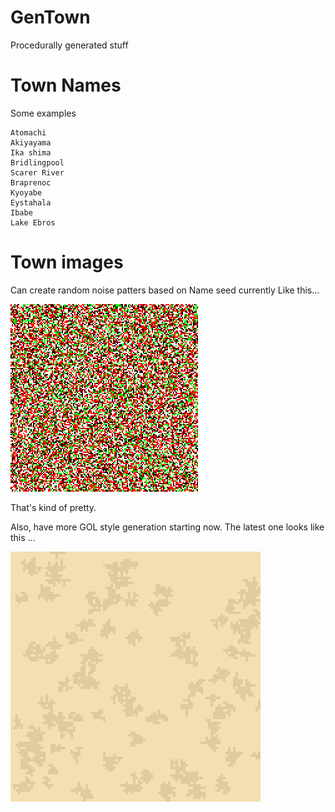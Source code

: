 # GenTown
Procedurally generated stuff
# Town Names
Some examples
```
Atomachi
Akiyayama
Ika shima
Bridlingpool
Scarer River
Braprenoc
Kyoyabe
Eystahala
Ibabe
Lake Ebros
```
# Town images
Can create random noise patters based on Name seed currently
Like this... 

![random noise](https://github.com/TheRealCodeBeard/gentown/blob/master/images/test.png)

That's kind of pretty.

Also, have more GOL style generation starting now.
The latest one looks like this ...

![desert wasteland](https://github.com/TheRealCodeBeard/gentown/blob/master/images/map.png)
